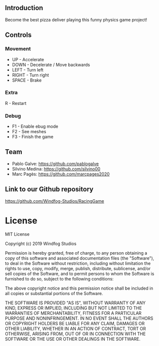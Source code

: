 ## Introduction
Become the best pizza deliver playing this funny physics game project!

## Controls
### Movement
* UP - Accelerate
* DOWN - Decelerate / Move backwards 
* LEFT - Turn left
* RIGHT - Turn right
* SPACE - Brake

### Extra
R - Restart 

### Debug
* F1 - Enable ebug mode
* F2 - See meshes
* F3 - Finish the game
 
## Team
* Pablo Galve: https://github.com/pablogalve
* Silvino Medina: https://github.com/silvino00
* Marc Pagès: https://github.com/marcpages2020

## Link to our Github repository
https://github.com/Windfog-Studios/RacingGame

# License
MIT License

Copyright (c) 2019 Windfog Studios

Permission is hereby granted, free of charge, to any person obtaining a copy
of this software and associated documentation files (the "Software"), to deal
in the Software without restriction, including without limitation the rights
to use, copy, modify, merge, publish, distribute, sublicense, and/or sell
copies of the Software, and to permit persons to whom the Software is
furnished to do so, subject to the following conditions:

The above copyright notice and this permission notice shall be included in all
copies or substantial portions of the Software.

THE SOFTWARE IS PROVIDED "AS IS", WITHOUT WARRANTY OF ANY KIND, EXPRESS OR
IMPLIED, INCLUDING BUT NOT LIMITED TO THE WARRANTIES OF MERCHANTABILITY,
FITNESS FOR A PARTICULAR PURPOSE AND NONINFRINGEMENT. IN NO EVENT SHALL THE
AUTHORS OR COPYRIGHT HOLDERS BE LIABLE FOR ANY CLAIM, DAMAGES OR OTHER
LIABILITY, WHETHER IN AN ACTION OF CONTRACT, TORT OR OTHERWISE, ARISING FROM,
OUT OF OR IN CONNECTION WITH THE SOFTWARE OR THE USE OR OTHER DEALINGS IN THE
SOFTWARE.
